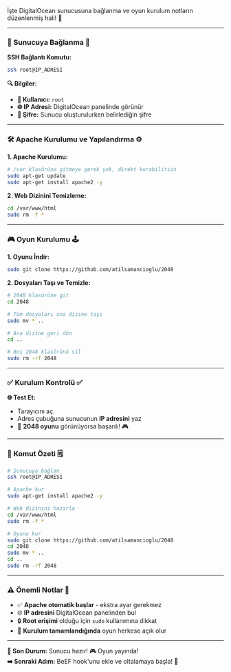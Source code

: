 İşte DigitalOcean sunucusuna bağlanma ve oyun kurulum notların düzenlenmiş hali! 🚀

---

### 🔐 Sunucuya Bağlanma 🔗

**SSH Bağlantı Komutu:**
```bash
ssh root@IP_ADRESI
```

**🔍 Bilgiler:**
- **👤 Kullanıcı:** `root`
- **🌐 IP Adresi:** DigitalOcean panelinde görünür
- **🔑 Şifre:** Sunucu oluşturulurken belirlediğin şifre

---

### 🛠️ Apache Kurulumu ve Yapılandırma ⚙️

**1. Apache Kurulumu:**
```bash
# /var klasörüne gitmeye gerek yok, direkt kurabilirsin
sudo apt-get update
sudo apt-get install apache2 -y
```

**2. Web Dizinini Temizleme:**
```bash
cd /var/www/html
sudo rm -f *
```

---

### 🎮 Oyun Kurulumu 🕹️

**1. Oyunu İndir:**
```bash
sudo git clone https://github.com/atilsamancioglu/2048
```

**2. Dosyaları Taşı ve Temizle:**
```bash
# 2048 klasörüne git
cd 2048

# Tüm dosyaları ana dizine taşı
sudo mv * ..

# Ana dizine geri dön
cd ..

# Boş 2048 klasörünü sil
sudo rm -rf 2048
```

---

### ✅ Kurulum Kontrolü ✅

**🌐 Test Et:**
- Tarayıcını aç
- Adres çubuğuna sunucunun **IP adresini** yaz
- 🎉 **2048 oyunu** görünüyorsa başarılı! 🎮

---

### 📝 Komut Özeti 🗒️

```bash
# Sunucuya bağlan
ssh root@IP_ADRESI

# Apache kur
sudo apt-get install apache2 -y

# Web dizinini hazırla
cd /var/www/html
sudo rm -f *

# Oyunu kur
sudo git clone https://github.com/atilsamancioglu/2048
cd 2048
sudo mv * ..
cd ..
sudo rm -rf 2048
```

---

### ⚠️ Önemli Notlar 📌

- ✅ **Apache otomatik başlar** - ekstra ayar gerekmez
- 🌐 **IP adresini** DigitalOcean panelinden bul
- 🔒 **Root erişimi** olduğu için `sudo` kullanımına dikkat
- 🚀 **Kurulum tamamlandığında** oyun herkese açık olur

---

**🎯 Son Durum:** Sunucu hazır! 🎮 Oyun yayında!  
**➡️ Sonraki Adım:** BeEF hook'unu ekle ve oltalamaya başla! 🎣